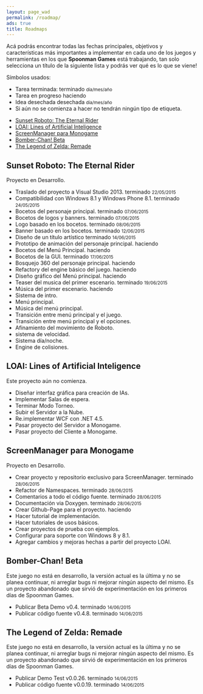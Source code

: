 ```yaml
---
layout: page_wad
permalink: /roadmap/
ads: true
title: Roadmaps
---
```


Acá podrás encontrar todas las fechas principales, objetivos y características 
más importantes a implementar en cada uno de los juegos y herramientas en los 
que **Spoonman Games** está trabajando, tan solo selecciona un título de la 
siguiente lista y podrás ver qué es lo que se viene!

Símbolos usados:

 * Tarea terminada: <span class="badge success">terminado</span> <small>día/mes/año</small>
 * Tarea en progreso <span class="badge info">haciendo</span>
 * Idea desechada <span class="badge warning">desechada</span> <small>día/mes/año</small>
 * Si aún no se comienza a hacer no tendrán ningún tipo de etiqueta.

<nav class="toc">
    <ul id="markdown-toc">
      <li><a href="#uno">Sunset Roboto: The Eternal Rider</a></li>
      <li><a href="#dos">LOAI: Lines of Artificial Inteligence</a></li>
      <li><a href="#tres">ScreenManager para Monogame</a></li>
      <li><a href="#cuatro">Bomber-Chan! Beta</a></li>
      <li><a href="#cinco">The Legend of Zelda: Remade</a></li>
    </ul>
</nav>

<h2 id="uno" class="ribbon">Sunset Roboto: The Eternal Rider</h2>

Proyecto en Desarrollo.

* Traslado del proyecto a Visual Studio 2013. <span class="badge success">terminado</span> <small>22/05/2015</small>
* Compatibilidad con Windows 8.1 y Windows Phone 8.1. <span class="badge success">terminado</span> <small>24/05/2015</small>
* Bocetos del personaje principal. <span class="badge success">terminado</span> <small>07/06/2015</small>
* Bocetos de logos y banners. <span class="badge success">terminado</span> <small>07/06/2015</small>
* Logo basado en los bocetos. <span class="badge success">terminado</span> <small>08/06/2015</small>
* Banner basado en los bocetos. <span class="badge success">terminado</span> <small>12/06/2015</small>
* Diseño de un título artístico <span class="badge success">terminado</span> <small>14/06/2015</small>
* Prototipo de animación del personaje principal. <span class="badge info">haciendo</span>
* Bocetos del Menú Principal. <span class="badge info">haciendo</span>
* Bocetos de la GUI. <span class="badge success">terminado</span> <small>17/06/2015</small>
* Bosquejo 360 del personaje principal. <span class="badge info">haciendo</span>
* Refactory del engine básico del juego. <span class="badge info">haciendo</span>
* Diseño gráfico del Menú principal. <span class="badge info">haciendo</span>
* Teaser del musica del primer escenario. <span class="badge success">terminado</span> <small>19/06/2015</small>
* Música del primer escenario. <span class="badge info">haciendo</span>
* Sistema de intro.
* Menú principal.
* Música del menú principal.
* Transición entre menú principal y el juego.
* Transición entre menú principal y el opciones.
* Afinamiento del movimiento de Roboto.
* sistema de velocidad.
* Sistema día/noche.
* Engine de colisiones.

<h2 id="dos" class="ribbon">LOAI: Lines of Artificial Inteligence</h2>

Este proyecto aún no comienza.

* Diseñar interfaz gráfica para creación de IAs.
* Implementar Salas de espera.
* Terminar Modo Torneo.
* Subir el Servidor a la Nube.
* Re.implementar WCF con .NET 4.5.
* Pasar proyecto del Servidor a Monogame.
* Pasar proyecto del Cliente a Monogame.

<h2 id="tres" class="ribbon">ScreenManager para Monogame</h2>

Proyecto en Desarrollo.

* Crear proyecto y repositorio exclusivo para ScreenManager. <span class="badge success">terminado</span> <small>28/06/2015</small>
* Refactor de Namespaces. <span class="badge success">terminado</span> <small>28/06/2015</small>
* Comentarios a todo el código fuente. <span class="badge success">terminado</span> <small>28/06/2015</small>
* Documentación via Doxygen. <span class="badge success">terminado</span> <small>28/06/2015</small>
* Crear Github-Page para el proyecto. <span class="badge info">haciendo</span>
* Hacer tutorial de implementación.
* Hacer tutoriales de usos básicos.
* Crear proyectos de prueba con ejemplos.
* Configurar para soporte con Windows 8 y 8.1.
* Agregar cambios y mejoras hechas a partir del proyecto LOAI.

<h2 id="cuatro" class="ribbon">Bomber-Chan! Beta</h2>

Este juego no está en desarrollo, la versión actual es la última y no se 
planea continuar, ni arreglar bugs ni mejorar ningún aspecto del mismo. Es un 
proyecto abandonado que sirvió de experimentación en los primeros días de 
Spoonman Games.

* Publicar Beta Demo v0.4. <span class="badge success">terminado</span> <small>14/06/2015</small>
* Publicar código fuente v0.4.8. <span class="badge success">terminado</span> <small>14/06/2015</small>

<h2 id="cinco" class="ribbon">The Legend of Zelda: Remade</h2>

Este juego no está en desarrollo, la versión actual es la última y no se 
planea continuar, ni arreglar bugs ni mejorar ningún aspecto del mismo. Es un 
proyecto abandonado que sirvió de experimentación en los primeros días de 
Spoonman Games.

* Publicar Demo Test v0.0.26. <span class="badge success">terminado</span> <small>14/06/2015</small>
* Publicar código fuente v0.0.19. <span class="badge success">terminado</span> <small>14/06/2015</small>
